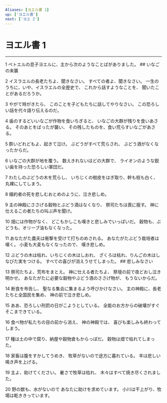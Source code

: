 ```yaml
---
Aliases: [ヨエル書 1]
up: ['ヨエル書']
next: ['ヨエ 2']
---
```

# ヨエル書 1

***




1 
ペトエルの息子ヨエルに、主から次のようなことばがありました。 ## いなごの来襲 



2 
イスラエルの長老たちよ、聞きなさい。 すべての者よ、聞きなさい。 一生のうちに、いや、イスラエルの全歴史で、 これから話すようなことを、 聞いたことがあるだろうか。 



3 
やがて時がきたら、 このことを子どもたちに話してやりなさい。 この恐ろしい話を代々語り伝えるのだ。 



4 
歯のするどいいなごが作物を食いちぎると、 いなごの大群が残りを食いあさる。 そのあとをばったが襲い、 その残したものを、食い荒らすいなごがあさる。 



5 
酔いどれどもよ、起きて泣け。 ぶどうがすべて荒らされ、 ぶどう酒がなくなったからだ。 



6 
いなごの大群が地を覆う。 数えきれないほどの大群で、 ライオンのような鋭い歯を持った恐ろしい軍団だ。 



7 
わたしのぶどうの木を荒らし、 いちじくの樹皮をはぎ取り、幹も枝も白く、 丸裸にしてしまう。 



8 
婚約者の死を悲しむおとめのように、泣き悲しめ。 



9 
主の神殿にささげる穀物とぶどう酒はなくなり、 祭司たちは喪に服す。 神に仕えるこの者たちの叫ぶ声を聞け。 



10 
畑には作物がなく、 どこもかしこも嘆きと悲しみでいっぱいだ。 穀物も、ぶどうも、オリーブ油もなくなった。 



11 
あなたがた農夫は衝撃を受けて打ちのめされる。 あなたがたぶどう栽培者は嘆く。 小麦も大麦もなくなったので、 嘆き悲しめ。 



12 
ぶどうの木は枯れ、いちじくの木はしおれ、 ざくろは枯れ、りんごの木はしなびた実をつける。 すべての喜びが消えうせてしまった。 ## 悲しみなさい 



13 
祭司たちよ、荒布をまとえ。 神に仕える者たちよ、 祭壇の前で夜どおし泣き明かせ。 あなたがたに必要な穀物やぶどう酒のささげ物が、 もうないからだ。 



14 
断食を布告し、 聖なる集会に集まるよう呼びかけなさい。 主の神殿に、長老たちと全国民を集め、 神の前で泣き悲しめ。 



15 
ああ、恐ろしい刑罰の日がこようとしている。 全能のお方からの破壊がすぐそこまできている。 



16 
食べ物が私たちの目の前から消え、 神の神殿では、 喜びも楽しみも終わってしまう。 



17 
種は土の中で腐り、納屋や穀物倉もからっぽだ。 穀物は畑で枯れてしまった。 



18 
家畜は腹をすかしてうめき、 牧草がないので途方に暮れている。 羊は悲しい鳴き声を上げる。 



19 
主よ、助けてください。 暑さで牧草は枯れ、 木々はすべて焼き尽くされました。 



20 
野の獣も、水がないので あなたに助けを求めています。 小川は干上がり、牧場は乾ききっています。
